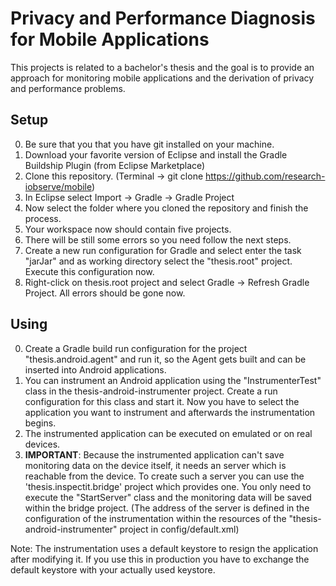 Privacy and Performance Diagnosis for Mobile Applications
=========================================================

This projects is related to a bachelor's thesis and the goal is to provide an approach for monitoring mobile applications and the derivation of privacy and performance problems.

Setup
-----

0.  Be sure that you that you have git installed on your machine.
1.  Download your favorite version of Eclipse and install the Gradle Buildship Plugin (from Eclipse Marketplace)
2.  Clone this repository. (Terminal -> git clone https://github.com/research-iobserve/mobile)
3.  In Eclipse select Import -> Gradle -> Gradle Project
4.  Now select the folder where you cloned the repository and finish the process.
5.  Your workspace now should contain five projects.
6.  There will be still some errors so you need follow the next steps.
7.  Create a new run configuration for Gradle and select enter the task "jarJar" and as working directory select the "thesis.root" project. Execute this configuration now.
8.  Right-click on thesis.root project and select Gradle -> Refresh Gradle Project. All errors should be gone now.

Using
-----

0. Create a Gradle build run configuration for the project "thesis.android.agent" and run it, so the Agent gets built and can be inserted into Android applications.
1. You can instrument an Android application using the "InstrumenterTest" class in the thesis-android-instrumenter project. Create a run configuration for this class and start it. Now you have to select the application you want to instrument and afterwards the instrumentation begins.
2. The instrumented application can be executed on emulated or on real devices.
3. **IMPORTANT**: Because the instrumented application can't save monitoring data on the device itself, it needs an server which is reachable from the device. To create such a server you can use the 'thesis.inspectit.bridge' project which provides one. You only need to execute the "StartServer" class and the monitoring data will be saved within the bridge project. (The address of the server is defined in the configuration of the instrumentation within the resources of the "thesis-android-instrumenter" project in config/default.xml)

Note: The instrumentation uses a default keystore to resign the application after modifying it. If you use this in production you have to exchange the default keystore with your actually used keystore.